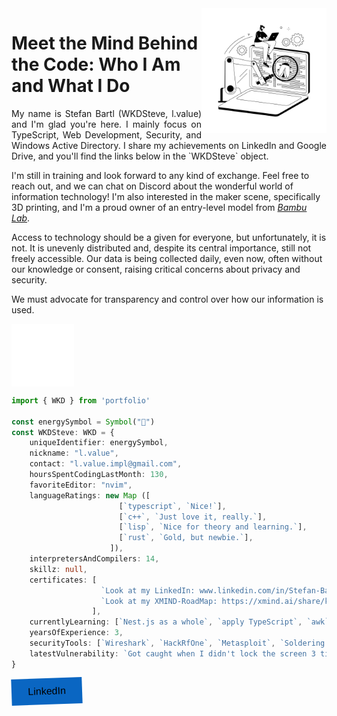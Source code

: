 <img src="./public/images/zahnrad.jpg" min-width="200px" max-width="200px" width="200px" align="right" alt="www.freepik.com">
<h1>Meet the Mind Behind the Code: Who I Am and What I Do</h1>
<p align="justify"> My name is Stefan Bartl (WKDSteve, l.value) and I'm glad you're here. I mainly focus on TypeScript, Web Development, Security, and Windows Active Directory. I share my achievements on LinkedIn and Google Drive, and you'll find the links below in the `WKDSteve` object.

I'm still in training and look forward to any kind of exchange. Feel free to reach out, and we can chat on Discord about the wonderful world of information technology! I'm also interested in the maker scene, specifically 3D printing, and I'm a proud owner of an entry-level model from [*Bambu Lab*](https://eu.store.bambulab.com/en-at/products/a1-mini).

Access to technology should be a given for everyone, but unfortunately, it is not. It is unevenly distributed and, despite its central importance, still not freely accessible. Our data is being collected daily, even now, often without our knowledge or consent, raising critical concerns about privacy and security.</p>
<p>We must advocate for transparency and control over how our information is used.</p>
<img src="./public/images/dev_logo.png" min-width="100px" max-width="100px" width="100px" align="center" alt="My own logo with slogan: Loving science, tech & peace!">

```ts
import { WKD } from 'portfolio'

const energySymbol = Symbol("🍮")
const WKDSteve: WKD = {
    uniqueIdentifier: energySymbol,
    nickname: "l.value",
    contact: "l.value.impl@gmail.com",
    hoursSpentCodingLastMonth: 130,
    favoriteEditor: "nvim",
    languageRatings: new Map ([
                        [`typescript`, `Nice!`],
                        [`c++`, `Just love it, really.`],
                        [`lisp`, `Nice for theory and learning.`],
                        [`rust`, `Gold, but newbie.`], 
                      ]),
    interpretersAndCompilers: 14,
    skillz: null,
    certificates: [
                    `Look at my LinkedIn: www.linkedin.com/in/Stefan-Bartl`,
                    `Look at my XMIND-RoadMap: https://xmind.ai/share/k2PSPlst`
                  ],
    currentlyLearning: [`Nest.js as a whole`, `apply TypeScript`, `awk`, `Windows Administration`],
    yearsOfExperience: 3,
    securityTools: [`Wireshark`, `HackRfOne`, `Metasploit`, `Soldering iron`],
    latestVulnerability: `Got caught when I didn't lock the screen 3 times when I was a customer.`,
}
```



<a href="https://linkedin.com" target="_blank">
<button style="background-color:#0A66C2; border: 0; color: #000; font-size: 1rem; padding: .75rem 1.65rem; max-width: 460px; transform: rotate(-2deg);" role="button">LinkedIn</button>
</a>